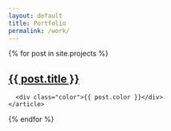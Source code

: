 ```yaml
---
layout: default
title: Portfolio
permalink: /work/
---
```


<div class="posts">
  {% for post in site.projects %}
    <article class="post">
      <h1><a href="{{ site.baseurl }}{{ post.url }}">{{ post.title }}</a></h1>

      <div class="color">{{ post.color }}</div>
    </article>
  {% endfor %}
</div>